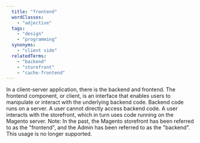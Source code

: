 ```yaml
---
  title: "frontend"
  wordClasses:
    - "adjective"
  tags:
    - "design"
    - "programming"
  synonyms:
    - "client side"
  relatedTerms:
    - "backend"
    - "storefront"
    - "cache-frontend"
---
```

In a client-server application, there is the backend and frontend. The frontend component, or client, is an interface that enables users to manipulate or interact with the underlying backend code. Backend code runs on a server. A user cannot directly access backend code. A user interacts with the storefront, which in turn uses code running on the Magento server.
Note: In the past, the Magento storefront has been referred to as the "frontend", and the Admin has been referred to as the "backend". This usage is no longer supported.
